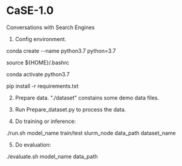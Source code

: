 # CaSE-1.0
 Conversations with Search Engines
 
 1. Config environment.
 
   conda create --name python3.7 python=3.7
 
   source ${HOME}/.bashrc
 
   conda activate python3.7
 
   pip install -r requirements.txt
 
 2. Prepare data. "./dataset" constains some demo data files.
 
 3. Run Prepare_dataset.py to process the data.
 
 4. Do training or inference: 
 
   ./run.sh model_name train/test slurm_node data_path dataset_name
 
 5. Do evaluation:
 
   ./evaluate.sh model_name data_path
 

